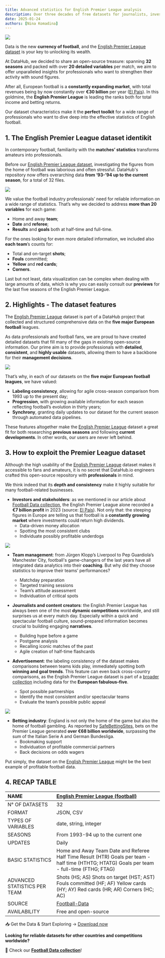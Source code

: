 ```yaml
---
title: Advanced statistics for English Premier League analysis
description: Over three decades of free datasets for journalists, investors, and managers in the football industry.
date: 2025-01-24
authors: [Nina Komadina]
---
```


![](/assets/v01-rooney-premier-league-football-champion-man-united.svg)

Data is the new **currency of football**, and the [English Premier League dataset](https://datahub.io/core/english-premier-league) is your key to unlocking its wealth.

At DataHub, we decided to share an open-source treasure: spanning **32 seasons** and packed with over **20 detailed variables** per match, we aim to offer unparalleled insights for professionals who want to strengthen their activity with sound figures.

After all, European football is a **constantly expanding market**, with total revenues being by now constantly over **€30 billion** per year ([El País](https://elpais.com/economia/2024-11-13/las-grandes-ligas-europeas-de-futbol-en-respiracion-asistida-crecen-los-ingresos-pero-no-compensan-la-deuda-cronificada.html)). In this goldmine, the **English Premier League** is leading the ranks both for total income and betting returns.

Our dataset characteristics make it the **perfect toolkit** for a wide range of professionals who want to dive deep into the effective statistics of English football.

## 1\. The English Premier League dataset identikit

In contemporary football, familiarity with the **matches’ statistics** transforms amateurs into professionals.

Before our [English Premier League dataset](https://datahub.io/core/english-premier-league), investigating the figures from the home of football was laborious and often stressful. DataHub's repository now offers overarching data **from ‘93-’94 up to the current season**, for a total of 32 files.

![](/assets/v02-drogba-de-jong-premier-league-football-match.svg)

We value the football industry professionals’ need for reliable information on a wide range of statistics. That’s why we decided to address **more than 20 variables** for each game:

* Home and away **team**;
* **Date** and **referee**;
* **Results** and **goals** both at half-time and full-time.

For the ones looking for even more detailed information, we included also **each team**’s counts for:

* Total and on-target **shots**;
* **Fouls** committed;
* **Yellow** and **red cards**;
* **Corners**.

Last but not least, data visualization can be complex when dealing with large amounts of data, which is why you can easily consult our **previews** for the last five seasons of the English Premier League.

## 2\. Highlights \- The dataset features

The [English Premier League](https://datahub.io/core/english-premier-league) dataset is part of a DataHub project that collected and structured comprehensive data on the **five major European football** leagues.

As data professionals and football fans, we are proud to have created detailed datasets that fill many of the gaps in existing open-source information. Our prime aim is to provide professionals with **detailed**, **consistent**, and **highly usable** datasets, allowing them to have a backbone for their **management decisions**.

![](/assets/v03-emirates-saudi-investors-football-match-stadium-premier-league.svg)

That’s why, in each of our datasets on the **five major European football leagues**, we have valued:

* **Labeling consistency**, allowing for agile cross-season comparison from 1993 up to the present day;
* **Progression**, with growing available information for each season reflecting football’s evolution in thirty years;
* **Synchrony**, granting daily updates to our dataset for the current season through automated data pipelines.

These features altogether make the [English Premier League](https://datahub.io/core/english-premier-league) dataset a great fit for both researching **previous seasons** and following **current developments**. In other words, our users are never left behind.

## 3\. How to exploit the Premier League dataset

Although the high usability of the [English Premier League](https://datahub.io/core/english-premier-league) dataset makes it accessible to fans and amateurs, it is no secret that DataHub.io engineers crafted this open-source repository with **professionals** in mind.

We think indeed that its **depth and consistency** make it highly suitable for many football-related businesses.

* **Investors and stakeholders**: as we mentioned in our article about [Football Data collection](https://datahub.io/blog/football-data-unleashed-your-next-level-toolkit), the English Premier League alone recorded a **€7 billion profit** in 2023 (source: [El País](https://elpais.com/economia/2024-11-13/las-grandes-ligas-europeas-de-futbol-en-respiracion-asistida-crecen-los-ingresos-pero-no-compensan-la-deuda-cronificada.html)). Not only that: the steeping figures in Europe are telling us that football is a **constantly growing market** where investments could return high dividends.
  * Data-driven money allocation
  * Spotting the most consistent clubs
  * Individuate possibly profitable underdogs

![](/assets/v04-pep-guardiola-man-city-football-tactics.svg)

* **Team management**: from Jürgen Klopp’s Liverpool to Pep Guardiola’s Manchester City, football's game-changers of the last years have all integrated data analytics into their **coaching**. But why did they choose statistics to improve their teams’ performances?
  * Matchday preparation
  * Targeted training sessions
  * Team’s attitude assessment
  * Individuation of critical spots


* **Journalists and content creators**: the English Premier League has always been one of the most **dynamic competitions** worldwide, and still surprises us at every match day. Especially within a quick and spectacular football culture, sound-prepared information becomes crucial to building engaging **narratives**.
  * Building hype before a game
  * Postgame analysis
  * Recalling iconic matches of the past
  * Agile creation of half-time flashcards

* **Advertisement**: the labeling consistency of the dataset makes comparisons between teams kids play, immediately spotting both **winning and goal trends**. This feature can even back cross-country comparisons, as the English Premier League dataset is part of a [broader collection](https://datahub.io/blog/football-data-unleashed-your-next-level-toolkit) including data for the **European fabulous-five**.
  * Spot possible partnerships
  * Identify the most consistent and/or spectacular teams
  * Evaluate the team’s possible public appeal

![](/assets/v05-big-ben-uk-football-bet-gambling.svg)

* **Betting industry**: England is not only the home of the game but also the home of football gambling. As reported by [SafeBettingSites](https://www.safebettingsites.com/2021/09/28/premier-league-generated-over-68b-on-wagers-more-than-serie-a-and-bundesliga-combined/), bets on the Premier League generated **over €68 billion worldwide**, surpassing the sum of the Italian Serie A and German Bundesliga.
  * Bookmaking support
  * Individuation of profitable commercial partners
  * Back decisions on odds wagers

Put simply, the dataset on the [English Premier League](https://datahub.io/core/english-premier-league) might be the best example of profitable football data.

## 4\. RECAP TABLE

| NAME | [English Premier League (football)](https://datahub.io/core/english-premier-league) |
| :---- | :---- |
| N° OF DATASETS | 32 |
| FORMAT | JSON, CSV |
| TYPES OF VARIABLES | date, string, integer |
| SEASONS | From 1993-94 up to the current one |
| UPDATES | Daily |
| BASIC STATISTICS | Home and Away Team Date and Referee Half Time Result (HTR) Goals per team \- half time (HTHTG; HTATG) Goals per team \- full-time (FTHG; FTAG)  |
| ADVANCED STATISTICS PER TEAM  | Shots (HS; AS) Shots on target (HST; AST) Fouls committed (HF; AF) Yellow cards (HY; AY) Red cards (HR; AR) Corners (HC; AC) |
| SOURCE | [Football-Data](http://www.football-data.co.uk/) |
| AVAILABILITY | Free and open-source |

📥 Get the Data & Start Exploring → [Download now](https://datahub.io/core/english-premier-league)

**Looking for reliable datasets for other countries and competitions worldwide?**

🔎 Check our [**Football Data collection**](https://datahub.io/blog/football-data-our-open-source-collection-of-worldwide-statistics)\!